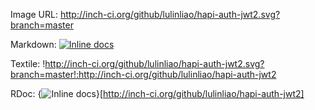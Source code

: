 
Image URL:  http://inch-ci.org/github/lulinliao/hapi-auth-jwt2.svg?branch=master

Markdown:   [![Inline docs](http://inch-ci.org/github/lulinliao/hapi-auth-jwt2.svg?branch=master)](http://inch-ci.org/github/lulinliao/hapi-auth-jwt2)

Textile:  !http://inch-ci.org/github/lulinliao/hapi-auth-jwt2.svg?branch=master!:http://inch-ci.org/github/lulinliao/hapi-auth-jwt2
 
RDoc:   {<img src="http://inch-ci.org/github/lulinliao/hapi-auth-jwt2.svg?branch=master" alt="Inline docs" />}[http://inch-ci.org/github/lulinliao/hapi-auth-jwt2]
